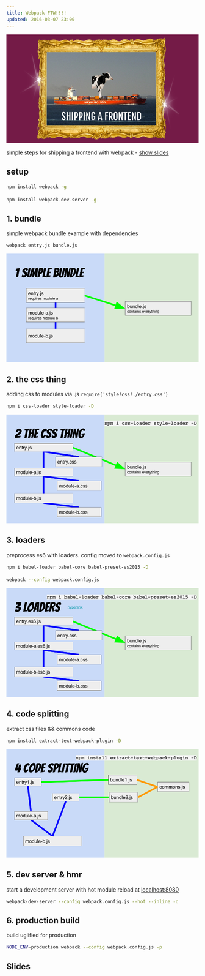 ```yaml
---
title: Webpack FTW!!!!
updated: 2016-03-07 23:00
---
```


[![shipping a frontend](https://raw.githubusercontent.com/k9ordon/webpack-ftw/master/assets/cover.png)](https://speakerdeck.com/k9ordon/webpack-ftw)

simple steps for shipping a frontend with webpack - [show slides](https://speakerdeck.com/k9ordon/webpack-ftw)

## setup

```sh
npm install webpack -g

npm install webpack-dev-server -g
```

## 1. bundle

simple webpack bundle example with dependencies

```sh
webpack entry.js bundle.js
```

![](https://raw.githubusercontent.com/k9ordon/webpack-ftw/master/assets/1.png)



## 2. the css thing
adding css to modules via .js  ```require('style!css!./entry.css')```


```sh
npm i css-loader style-loader -D
```

![](https://raw.githubusercontent.com/k9ordon/webpack-ftw/master/assets/2.png)

## 3. loaders

preprocess es6 with loaders. config moved to ```webpack.config.js```

```sh
npm i babel-loader babel-core babel-preset-es2015 -D

webpack --config webpack.config.js
```

![](https://raw.githubusercontent.com/k9ordon/webpack-ftw/master/assets/3.png)


## 4. code splitting

extract css files && commons code
```sh
npm install extract-text-webpack-plugin -D
```

![](https://raw.githubusercontent.com/k9ordon/webpack-ftw/master/assets/4.png)

## 5. dev server & hmr

start a development server with hot module reload at [localhost:8080](http://localhost:8080/webpack-dev-server/)

```sh
webpack-dev-server --config webpack.config.js --hot --inline -d
```

## 6. production build

build uglified for production

```sh
NODE_ENV=production webpack --config webpack.config.js -p
```

## Slides

<script async class="speakerdeck-embed" data-id="0068e8a9c2a6461f81bdb835fb0ee40a" data-ratio="1.77777777777778" src="//speakerdeck.com/assets/embed.js"></script>
